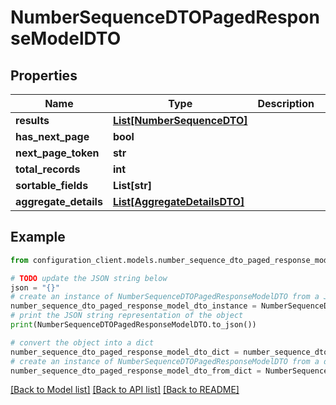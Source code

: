 # NumberSequenceDTOPagedResponseModelDTO


## Properties

Name | Type | Description | Notes
------------ | ------------- | ------------- | -------------
**results** | [**List[NumberSequenceDTO]**](NumberSequenceDTO.md) |  | [optional] 
**has_next_page** | **bool** |  | [optional] 
**next_page_token** | **str** |  | [optional] 
**total_records** | **int** |  | [optional] 
**sortable_fields** | **List[str]** |  | [optional] 
**aggregate_details** | [**List[AggregateDetailsDTO]**](AggregateDetailsDTO.md) |  | [optional] 

## Example

```python
from configuration_client.models.number_sequence_dto_paged_response_model_dto import NumberSequenceDTOPagedResponseModelDTO

# TODO update the JSON string below
json = "{}"
# create an instance of NumberSequenceDTOPagedResponseModelDTO from a JSON string
number_sequence_dto_paged_response_model_dto_instance = NumberSequenceDTOPagedResponseModelDTO.from_json(json)
# print the JSON string representation of the object
print(NumberSequenceDTOPagedResponseModelDTO.to_json())

# convert the object into a dict
number_sequence_dto_paged_response_model_dto_dict = number_sequence_dto_paged_response_model_dto_instance.to_dict()
# create an instance of NumberSequenceDTOPagedResponseModelDTO from a dict
number_sequence_dto_paged_response_model_dto_from_dict = NumberSequenceDTOPagedResponseModelDTO.from_dict(number_sequence_dto_paged_response_model_dto_dict)
```
[[Back to Model list]](../README.md#documentation-for-models) [[Back to API list]](../README.md#documentation-for-api-endpoints) [[Back to README]](../README.md)


